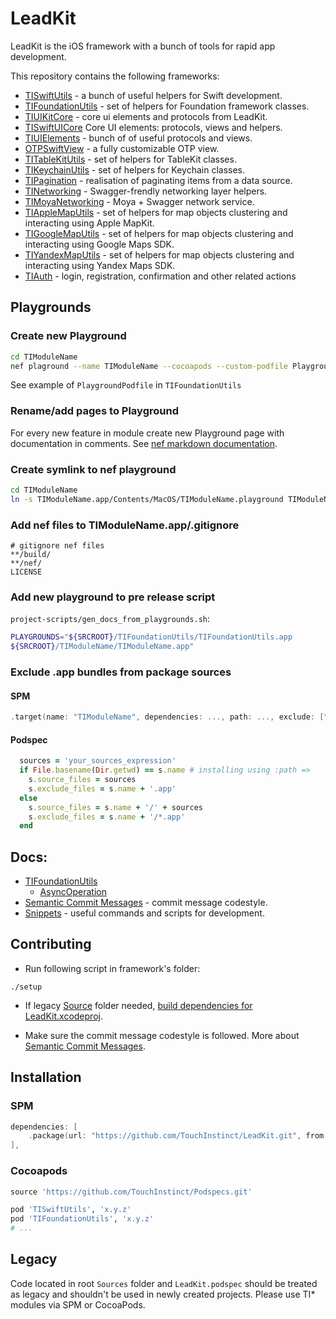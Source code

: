 # LeadKit

LeadKit is the iOS framework with a bunch of tools for rapid app development.

This repository contains the following frameworks:

- [TISwiftUtils](TISwiftUtils) - a bunch of useful helpers for Swift development.
- [TIFoundationUtils](TIFoundationUtils) - set of helpers for Foundation framework classes.
- [TIUIKitCore](TIUIKitCore) - core ui elements and protocols from LeadKit.
- [TISwiftUICore](TISwiftUICore) Core UI elements: protocols, views and helpers.
- [TIUIElements](TIUIElements) - bunch of of useful protocols and views.
- [OTPSwiftView](OTPSwiftView) - a fully customizable OTP view.
- [TITableKitUtils](TITableKitUtils) - set of helpers for TableKit classes.
- [TIKeychainUtils](TIKeychainUtils) - set of helpers for Keychain classes.
- [TIPagination](TIPagination) - realisation of paginating items from a data source.
- [TINetworking](TINetworking) - Swagger-frendly networking layer helpers.
- [TIMoyaNetworking](TIMoyaNetworking) - Moya + Swagger network service.
- [TIAppleMapUtils](TIAppleMapUtils) - set of helpers for map objects clustering and interacting using Apple MapKit.
- [TIGoogleMapUtils](TIGoogleMapUtils) - set of helpers for map objects clustering and interacting using Google Maps SDK.
- [TIYandexMapUtils](TIYandexMapUtils) - set of helpers for map objects clustering and interacting using Yandex Maps SDK.
- [TIAuth](TIAuth) - login, registration, confirmation and other related actions

## Playgrounds

### Create new Playground

```sh
cd TIModuleName
nef plaground --name TIModuleName --cocoapods --custom-podfile PlaygroundPodfile
```
See example of `PlaygroundPodfile` in `TIFoundationUtils`


### Rename/add pages to Playground

For every new feature in module create new Playground page with documentation in comments. See [nef markdown documentation](https://github.com/bow-swift/nef#-generating-a-markdown-project).

### Create symlink to nef playground

```sh
cd TIModuleName
ln -s TIModuleName.app/Contents/MacOS/TIModuleName.playground TIModuleName.playground
```

### Add nef files to TIModuleName.app/.gitignore

```
# gitignore nef files
**/build/
**/nef/
LICENSE
```

### Add new playground to pre release script

`project-scripts/gen_docs_from_playgrounds.sh`:

```sh
PLAYGROUNDS="${SRCROOT}/TIFoundationUtils/TIFoundationUtils.app
${SRCROOT}/TIModuleName/TIModuleName.app"
```

### Exclude .app bundles from package sources

#### SPM

```swift
.target(name: "TIModuleName", dependencies: ..., path: ..., exclude: ["TIModuleName.app"]),
```

#### Podspec

```ruby
  sources = 'your_sources_expression'
  if File.basename(Dir.getwd) == s.name # installing using :path =>
    s.source_files = sources
    s.exclude_files = s.name + '.app'
  else
    s.source_files = s.name + '/' + sources
    s.exclude_files = s.name + '/*.app'
  end
```

## Docs:

- [TIFoundationUtils](docs/tifoundationutils)
  * [AsyncOperation](docs/tifoundationutils/asyncoperation.md)
- [Semantic Commit Messages](docs/semantic-commit-messages.md) - commit message codestyle.
- [Snippets](docs/snippets.md) - useful commands and scripts for development.

## Contributing

- Run following script in framework's folder:
```
./setup
```

- If legacy [Source](https://github.com/TouchInstinct/LeadKit/tree/master/Sources) folder needed, [build dependencies for LeadKit.xcodeproj](https://github.com/TouchInstinct/LeadKit/blob/master/docs/snippets.md#build-dependencies-for-LeadKit.xcodeproj).

- Make sure the commit message codestyle is followed. More about [Semantic Commit Messages](docs/semantic-commit-messages.md).

## Installation

### SPM

```swift
dependencies: [
    .package(url: "https://github.com/TouchInstinct/LeadKit.git", from: "x.y.z"),
],
```

### Cocoapods

```ruby
source 'https://github.com/TouchInstinct/Podspecs.git'

pod 'TISwiftUtils', 'x.y.z'
pod 'TIFoundationUtils', 'x.y.z'
# ...
```

## Legacy

Code located in root `Sources` folder and  `LeadKit.podspec` should be treated as legacy and shouldn't be used in newly created projects. Please use TI* modules via SPM or CocoaPods.
